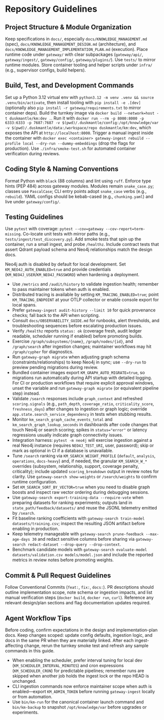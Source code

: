 # Repository Guidelines

## Project Structure & Module Organization

Keep specifications in `docs/`, especially `docs/KNOWLEDGE_MANAGEMENT.md` (spec), `docs/KNOWLEDGE_MANAGEMENT_DESIGN.md` (architecture), and `docs/KNOWLEDGE_MANAGEMENT_IMPLEMENTATION_PLAN.md` (execution). Place runtime code under `gateway/` with clear subpackages (`gateway/api/`, `gateway/ingest/`, `gateway/config/`, `gateway/plugins/`). Use `tests/` to mirror runtime modules. Store container tooling and helper scripts under `infra/` (e.g., supervisor configs, build helpers).

## Build, Test, and Development Commands

Set up a Python 3.12 virtual env with `python3.12 -m venv .venv && source .venv/bin/activate`, then install tooling with `pip install -e .[dev]` (optionally also `pip install -r gateway/requirements.txt` to mirror container deps). Build the turnkey image via `docker build --network=host -t duskmantle/km:dev .`. Run it with `docker run --rm -p 8000:8000 -p 6333:6333 -p 7687:7687 -v $(pwd)/.duskmantle/config:/opt/knowledge/var -v $(pwd)/.duskmantle/data:/workspace/repo duskmantle/km:dev`, which exposes the API at `http://localhost:8000`. Trigger a manual ingest inside the container with `docker exec <container> gateway-ingest rebuild --profile local --dry-run --dummy-embeddings` (drop the flags for production). Use `./infra/smoke-test.sh` for automated container verification during reviews.

## Coding Style & Naming Conventions

Format Python with `black` (88 columns) and lint using `ruff`. Enforce type hints (PEP 484) across gateway modules. Modules remain `snake_case.py`; classes use `PascalCase`; CLI entry points adopt `snake_case` verbs (e.g., `rebuild`). YAML configs should be kebab-cased (e.g., `chunking.yaml`) and live under `gateway/config/`.

## Testing Guidelines

Use `pytest` with coverage: `pytest --cov=gateway --cov-report=term-missing`. Co-locate unit tests with mirror paths (e.g., `tests/ingest/test_discovery.py`). Add smoke tests that spin up the container, run a small ingest, and probe `/healthz`. Include contract tests that assert Qdrant payload schema and Neo4j relationships match the design docs.

Neo4j auth is disabled by default for local development. Set `KM_NEO4J_AUTH_ENABLED=true` and provide credentials (`KM_NEO4J_USER`/`KM_NEO4J_PASSWORD`) when hardening a deployment.

- Use `/metrics` and `/audit/history` to validate ingestion health; remember to pass maintainer tokens when auth is enabled.
- Distributed tracing is available by setting `KM_TRACING_ENABLED=true`; point `KM_TRACING_ENDPOINT` at your OTLP collector or enable console export for local spans.
- Prefer `gateway-ingest audit-history --limit 10` for quick provenance checks; fall back to the API when scripting.
- Consult `docs/OBSERVABILITY_GUIDE.md` for runbooks, alert thresholds, and troubleshooting sequences before escalating production issues.
- Verify `/healthz` reports `status: ok` (coverage fresh, audit ledger readable, scheduler running if enabled) before promoting builds.
- Exercise `/graph/subsystems/{name}`, `/graph/nodes/{id}`, and `/graph/search` after ingestion changes; maintainer workflows may hit `/graph/cypher` for diagnostics.
- Run `gateway-graph migrate` when adjusting graph schema (constraints/relationships) to keep Neo4j in sync; use `--dry-run` to preview pending migrations during review.
- Bundled container images export `KM_GRAPH_AUTO_MIGRATE=true`, so migrations run automatically during API startup with detailed logging. For CI or production workflows that require explicit approval windows, unset the variable and run `gateway-graph migrate` (or equivalent pipeline step) instead.
- Validate `/search` responses include `graph_context` and refreshed `scoring.signals` (e.g., `path_depth`, `coverage_ratio`, `criticality_score`, `freshness_days`) after changes to ingestion or graph logic; override `app.state.search_service_dependency` in tests when stubbing results.
- Monitor `km_search_graph_cache_events_total` and `km_search_graph_lookup_seconds` in dashboards after code changes that touch Neo4j or search scoring; spikes in `status="error"` or latency regressions usually indicate graph connectivity issues.
- Integration harness: `pytest -m neo4j` will exercise ingestion against a real Neo4j instance (requires `NEO4J_TEST_URI`, user, password); skip or mark as optional in CI if a database is unavailable.
- Tune `/search` ranking via `KM_SEARCH_WEIGHT_PROFILE` (`default`, `analysis`, `operations`, `docs-heavy`) and, if needed, the granular `KM_SEARCH_W_*` overrides (subsystem, relationship, support, coverage penalty, criticality); include updated `scoring_breakdown` output in review notes for clarity. Use `gateway-search show-weights` or `/search/weights` to confirm runtime configuration.
- Set `KM_SEARCH_SORT_BY_VECTOR=true` when you need to disable graph boosts and inspect raw vector ordering during debugging sessions.
- Use `gateway-search export-training-data --require-vote` when preparing datasets for ranking experiments; outputs land in `state_path/feedback/datasets/` and reuse the JSONL telemetry emitted by `/search`.
- Fit baseline ranking coefficients with `gateway-search train-model datasets/training.csv`; inspect the resulting JSON artifact before enabling in production.
- Keep telemetry manageable with `gateway-search prune-feedback --max-age-days 30` and redact sensitive columns before sharing via `gateway-search redact-dataset --drop-query --drop-context`.
- Benchmark candidate models with `gateway-search evaluate-model datasets/validation.csv models/model.json` and include the reported metrics in review notes before promoting weights.

## Commit & Pull Request Guidelines

Follow Conventional Commits (`feat:`, `fix:`, `docs:`). PR descriptions should outline implementation scope, note schema or ingestion impacts, and list manual verification steps (`docker build`, `docker run`, `curl`). Reference any relevant design/plan sections and flag documentation updates required.

## Agent Workflow Tips

Before coding, confirm expectations in the design and implementation-plan docs. Keep changes scoped: update config defaults, ingestion logic, and docs in the same PR when they are materially linked. After each ingest-affecting change, rerun the turnkey smoke test and refresh any sample commands in this guide.

- When enabling the scheduler, prefer interval tuning for local dev (`KM_SCHEDULER_INTERVAL_MINUTES`) and cron expressions (`KM_SCHEDULER_CRON`) for predictable pipelines; remember runs are skipped when another job holds the ingest lock or the repo HEAD is unchanged.
- CLI ingestion commands now enforce maintainer scope when auth is enabled—export `KM_ADMIN_TOKEN` before running `gateway-ingest` locally or from automation.
- Use `bin/km-run` for the canonical container launch command and `bin/km-backup` to snapshot `/opt/knowledge/var` before upgrades or experiments.
